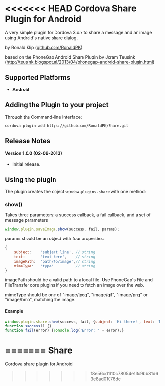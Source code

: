 <<<<<<< HEAD
Cordova Share Plugin for Android
================================

A very simple plugin for Cordova 3.x.x to share a message and an image using Android's native share dialog.

by Ronald Klip ([github.com/RonaldPK](https://github.com/RonaldPK))

based on the PhoneGap Android Share Plugin by Joram Teusink (http://teusink.blogspot.nl/2013/04/phonegap-android-share-plugin.html)

## Supported Platforms ##
- **Android**

## Adding the Plugin to your project ##
Through the [Command-line Interface](http://cordova.apache.org/docs/en/3.0.0/guide_cli_index.md.html#The%20Command-line%20Interface):
```
cordova plugin add https://github.com/RonaldPK/Share.git
```

## Release Notes ##
#### Version 1.0.0 (02-09-2013) ####
- Initial release.

## Using the plugin ##
The plugin creates the object ```window.plugins.share``` with one method:

### show() ###
Takes three parameters: a success callback, a fail callback, and a set of message parameters
```javascript
window.plugin.saveImage.show(success, fail, params);
```

params should be an object with four properties:
```javascript
{
	subject:	'subject line', // string
	text:		'text here',    // string
	imagePath: 	'path/to/image',// string
	mimeType:	'type'          // string
}
```

imagePath should be a valid path to a local file. Use PhoneGap's File and FileTransfer core plugins if you need to fetch an image over the web.

mimeType should be one of "image/jpeg", "image/gif", "image/png" or "image/bmp", matching the image.

####  Example ####
```javascript
window.plugin.share.show(success, fail, {subject: 'Hi there!', text: 'Main message here', imagePath: '/storage/sdcard0/myApp/picture.jpg', 'image/jpeg'});
function success() {}
function fail(error) {console.log('Error: ' + error);}

```
=======
Share
=====

Cordova share plugin for Android
>>>>>>> f8e56cd1110c78054e13c9bb81d63e8ad01076dc
